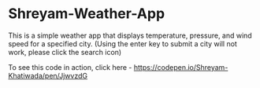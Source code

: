 # Shreyam-Weather-App
This is a simple weather app that displays temperature, pressure, and wind speed for a specified city. (Using the enter key to submit a city will not work, please click the search icon)

To see this code in action, click here - https://codepen.io/Shreyam-Khatiwada/pen/JjwvzdG
